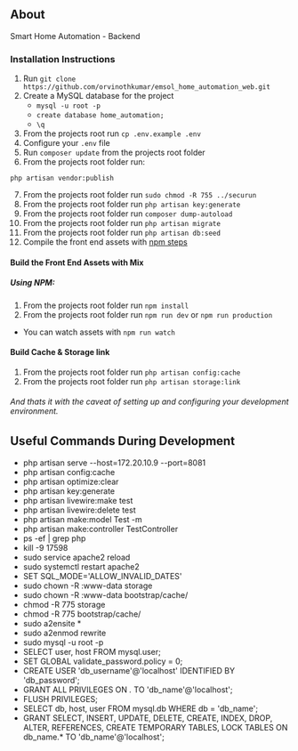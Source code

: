 ## About

Smart Home Automation - Backend

### Installation Instructions

1. Run `git clone https://github.com/orvinothkumar/emsol_home_automation_web.git`
2. Create a MySQL database for the project
    - `mysql -u root -p`
    - `create database home_automation;`
    - `\q`
3. From the projects root run `cp .env.example .env`
4. Configure your `.env` file
5. Run `composer update` from the projects root folder
6. From the projects root folder run:

```
php artisan vendor:publish
```

7. From the projects root folder run `sudo chmod -R 755 ../securun`
8. From the projects root folder run `php artisan key:generate`
9. From the projects root folder run `composer dump-autoload`
10. From the projects root folder run `php artisan migrate`
11. From the projects root folder run `php artisan db:seed`
12. Compile the front end assets with [npm steps](#using-npm)

#### Build the Front End Assets with Mix

##### Using NPM:

1. From the projects root folder run `npm install`
2. From the projects root folder run `npm run dev` or `npm run production`

-   You can watch assets with `npm run watch`

#### Build Cache & Storage link

1. From the projects root folder run `php artisan config:cache`
2. From the projects root folder run `php artisan storage:link`

###### And thats it with the caveat of setting up and configuring your development environment.

## Useful Commands During Development

-   php artisan serve --host=172.20.10.9 --port=8081
-   php artisan config:cache
-   php artisan optimize:clear
-   php artisan key:generate
-   php artisan livewire:make test
-   php artisan livewire:delete test
-   php artisan make:model Test -m
-   php artisan make:controller TestController
-   ps -ef | grep php
-   kill -9 17598
-   sudo service apache2 reload
-   sudo systemctl restart apache2
-   SET SQL_MODE='ALLOW_INVALID_DATES'
-   sudo chown -R :www-data storage
-   sudo chown -R :www-data bootstrap/cache/
-   chmod -R 775 storage
-   chmod -R 775 bootstrap/cache/
-   sudo a2ensite \*
-   sudo a2enmod rewrite
-   sudo mysql -u root -p
-   SELECT user, host FROM mysql.user;
-   SET GLOBAL validate_password.policy = 0;
-   CREATE USER 'db_username'@'localhost' IDENTIFIED BY 'db_password';
-   GRANT ALL PRIVILEGES ON _._ TO 'db_name'@'localhost';
-   FLUSH PRIVILEGES;
-   SELECT db, host, user FROM mysql.db WHERE db = 'db_name';
-   GRANT SELECT, INSERT, UPDATE, DELETE, CREATE, INDEX, DROP, ALTER, REFERENCES, CREATE TEMPORARY TABLES, LOCK TABLES ON db_name.\* TO 'db_name'@'localhost';
